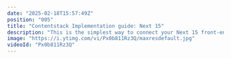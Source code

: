 ```yaml
---
date: "2025-02-18T15:57:49Z"
position: "005"
title: "Contentstack Implementation guide: Next 15"
description: "This is the simplest way to connect your Next 15 front-end to Contentstack. You get Live preview and visual building as well! \n\nGithub Repository:\nhttps://github.com/timbenniks/contentstack-implementation-guide-next\n\nUse the CLI to seed your stack with content for this codebase:\nhttps://youtu.be/2dQheUo7uH4\n\nLearn more about Live Preview and how it works under the hood:\nhttps://youtu.be/_Xeu7q_OP9A\n\nJoin us on Discord:\nhttps://community.contentstack.com/"
image: "https://i.ytimg.com/vi/Px0b811Rz3Q/maxresdefault.jpg"
videoId: "Px0b811Rz3Q"
---
```


